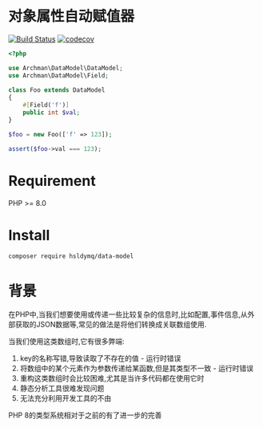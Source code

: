 # 对象属性自动赋值器
[![Build Status](https://travis-ci.com/hsldymq/data-model.svg?branch=main)](https://travis-ci.com/hsldymq/data-model)
[![codecov](https://codecov.io/gh/hsldymq/data-model/branch/main/graph/badge.svg?token=H9S1V7NSIB)](https://codecov.io/gh/hsldymq/data-model)

```php
<?php

use Archman\DataModel\DataModel;
use Archman\DataModel\Field;
 
class Foo extends DataModel
{
    #[Field('f')]
    public int $val;
}

$foo = new Foo(['f' => 123]);

assert($foo->val === 123);

```

# Requirement
PHP >= 8.0

# Install
```bash
composer require hsldymq/data-model
```

# 背景
在PHP中,当我们想要使用或传递一些比较复杂的信息时,比如配置,事件信息,从外部获取的JSON数据等,常见的做法是将他们转换成关联数组使用.

当我们使用这类数组时,它有很多弊端:
1. key的名称写错,导致读取了不存在的值 - 运行时错误
2. 将数组中的某个元素作为参数传递给某函数,但是其类型不一致 - 运行时错误
3. 重构这类数组时会比较困难,尤其是当许多代码都在使用它时
4. 静态分析工具很难发现问题
5. 无法充分利用开发工具的不由

PHP 8的类型系统相对于之前的有了进一步的完善